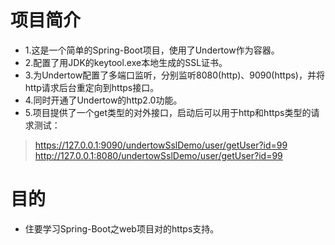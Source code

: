 # 项目简介
- 1.这是一个简单的Spring-Boot项目，使用了Undertow作为容器。
- 2.配置了用JDK的keytool.exe本地生成的SSL证书。
- 3.为Undertow配置了多端口监听，分别监听8080(http)、9090(https)，并将http请求后台重定向到https接口。
- 4.同时开通了Undertow的http2.0功能。
- 5.项目提供了一个get类型的对外接口，启动后可以用于http和https类型的请求测试：
> https://127.0.0.1:9090/undertowSslDemo/user/getUser?id=99
> http://127.0.0.1:8080/undertowSslDemo/user/getUser?id=99
# 目的
- 住要学习Spring-Boot之web项目对的https支持。
